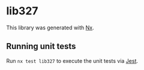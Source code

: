 # lib327

This library was generated with [Nx](https://nx.dev).

## Running unit tests

Run `nx test lib327` to execute the unit tests via [Jest](https://jestjs.io).
